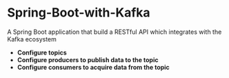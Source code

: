 # Spring-Boot-with-Kafka
A Spring Boot application that build a RESTful API which integrates with the Kafka ecosystem 
- **Configure topics**
- **Configure producers to publish data to the topic**
- **Configure consumers to acquire data from the topic**
